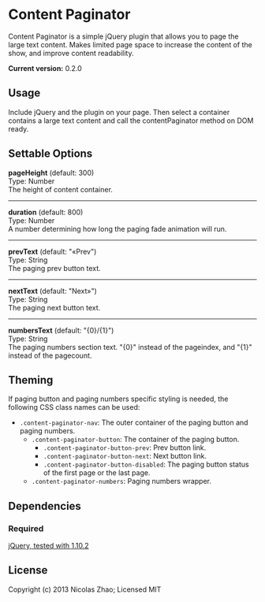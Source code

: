 # Content Paginator

Content Paginator is a simple jQuery plugin that allows you to page the large text content. Makes limited page space to increase the content of the show, and improve content readability.

**Current version:** 0.2.0

## Usage
Include jQuery and the plugin on your page. Then select a container contains a large text content and call the contentPaginator method on DOM ready.
	<script src="jquery.js"></script>
	<script src="jquery.content-paginator.js"></script>
	<script>
		$(function() {
			$('#content-wrapper').contentPaginator();
		});
	</script>
	<div id="content-wrapper">
		<p></p>
		<p></p>
	</div>

## Settable Options
**pageHeight** (default: 300)   
Type: Number   
The height of content container.

***

**duration** (default: 800)   
Type: Number   
A number determining how long the paging fade animation will run.

***

**prevText** (default: "&laquo;Prev")   
Type: String   
The paging prev button text.

***

**nextText** (default: "Next&raquo;")   
Type: String   
The paging next button text.

***

**numbersText** (default: "{0}/{1}")   
Type: String   
The paging numbers section text. "{0}" instead of the pageindex, and "{1}" instead of the pagecount.

## Theming
If paging button and paging numbers specific styling is needed, the following CSS class names can be used:
* `.content-paginator-nav`: The outer container of the paging button and paging numbers.
	* `.content-paginator-button`: The container of the paging button.
		* `.content-paginator-button-prev`: Prev button link.
		* `.content-paginator-button-next`: Next button link.
		* `.content-paginator-button-disabled`: The paging button status of the first page or the last page.
	* `.content-paginator-numbers`: Paging numbers wrapper.
	
## Dependencies
### Required
[jQuery, tested with 1.10.2](http://jquery.com)

## License
Copyright (c) 2013 Nicolas Zhao; Licensed MIT
